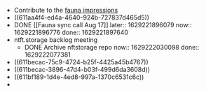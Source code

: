 - Contribute to the [fauna impressions](https://www.notion.so/protocollabs/FaunaDB-356636216c2348c799a1eec8b0ca6f61)
- ((611aa4f4-ed4a-4640-924b-727837d465d5))
- DONE [[Fauna sync call Aug 17]]
  later:: 1629221896079
  now:: 1629221896776
  done:: 1629221897640
- ntft.storage backlog meeting
	- DONE Archive nftstorage repo
	  now:: 1629222030098
	  done:: 1629222077381
- ((611becac-75c9-4724-b25f-4425a45b4767))
- ((611becac-3896-47d4-b03f-499d6da3608d))
- ((611bf189-1d4e-4ed8-997a-1370c6531c6c))
-